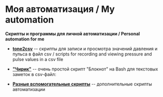 # Моя автоматизация / Мy automation

**Скрипты и программы для личной автоматизации / 
Personal automation for me**

* **[tone2csv](tone2csv)** -- cкрипты для записи и просмотра значений давления и пульса в файл csv / scripts for recording and viewing pressure and pulse values in a csv file

* **["Чирик"](chiric)** -- очень простой скрипт "Блокнот" на Bash для текстовых заметок в csv-файл:

* **[Разные вспомогательные скрипты](myscripts)** -- дополнительные скрипты автоматизации

